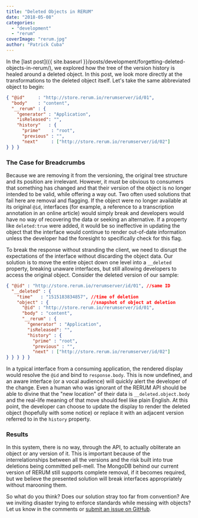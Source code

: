 ```yaml
---
title: "Deleted Objects in RERUM"
date: "2018-05-08"
categories: 
  - "development"
  - "rerum"
coverImage: "rerum.jpg"
author: "Patrick Cuba"
---
```


In the [last post]({{ site.baseurl }}/posts/development/forgetting-deleted-objects-in-rerum/), we explored how the tree of the version history is healed around a deleted object. In this post, we look more directly at the transformations to the deleted object itself. Let's take the same abbreviated object to begin:

```json
{ "@id"     : "http://store.rerum.io/rerumserver/id/01",
  "body"    : "content",
  "__rerum" : {
    "generator" : "Application",
    "isReleased": "",
    "history"   : {
      "prime"    : "root",
      "previous" : "",
      "next"     : ["http://store.rerum.io/rerumserver/id/02"]
} } }
```

### The Case for Breadcrumbs

Because we are removing it from the versioning, the original tree structure and its position are irrelevant. However, it must be obvious to consumers that something has changed and that their version of the object is no longer intended to be valid, while offering a way out. Two often used solutions that fail here are removal and flagging. If the object were no longer available at its original `@id`, interfaces (for example, a reference to a transcription annotation in an online article) would simply break and developers would have no way of recovering the data or seeking an alternative. If a property like `deleted:true` were added, it would be so ineffective in updating the object that the interface would continue to render out-of-date information unless the developer had the foresight to specifically check for this flag.

To break the response without stranding the client, we need to disrupt the expectations of the interface without discarding the object data. Our solution is to move the entire object down one level into a `__deleted` property, breaking unaware interfaces, but still allowing developers to access the original object. Consider the deleted version of our sample:

```json
{ "@id" : "http://store.rerum.io/rerumserver/id/01", //same ID
  "__deleted" : {
    "time"   : "1515183834857", //time of deletion
    "object" : {                //snapshot of object at deletion
      "@id" : "http://store.rerum.io/rerumserver/id/01",
      "body" : "content",
      "__rerum" : {
        "generator" : "Application",
        "isReleased": "", 
        "history" : {
          "prime" : "root",
          "previous" : "",
          "next" : ["http://store.rerum.io/rerumserver/id/02"]
} } } } }
```

In a typical interface from a consuming application, the rendered display would resolve the `@id` and bind to `response.body`. This is now undefined, and an aware interface (or a vocal audience) will quickly alert the developer of the change. Even a human who was ignorant of the RERUM API should be able to divine that the "new location" of their data is `__deleted.object.body` and the real-life meaning of that move should feel like plain English. At this point, the developer can choose to update the display to render the deleted object (hopefully with some notice) or replace it with an adjacent version referred to in the `history` property.

### Results

In this system, there is no way, through the API, to actually obliterate an object or any version of it. This is important because of the interrelationships between all the versions and the risk built into true deletions being committed pell-mell. The MongoDB behind our current version of RERUM still supports complete removal, if it becomes required, but we believe the presented solution will break interfaces appropriately without marooning them.

So what do you think? Does our solution stray too far from convention? Are we inviting disaster trying to enforce standards while messing with objects? Let us know in the comments or [submit an issue on GitHub](https://github.com/CenterForDigitalHumanities/rerum_server).
